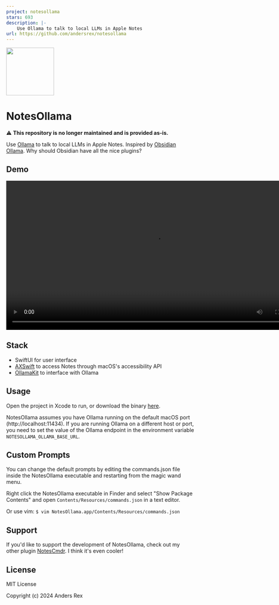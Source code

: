```yaml
---
project: notesollama
stars: 693
description: |-
    Use Ollama to talk to local LLMs in Apple Notes
url: https://github.com/andersrex/notesollama
---
```


<img width="128" src="notesollama-icon.png" />

# NotesOllama 

⚠️ **This repository is no longer maintained and is provided as-is.**

Use [Ollama](https://ollama.com) to talk to local LLMs in Apple Notes. Inspired by [Obsidian Ollama](https://github.com/hinterdupfinger/obsidian-ollama). Why should Obsidian have all the nice plugins?

## Demo

<video width="800" src="https://github.com/andersrex/notesollama/assets/1891619/d289d5b3-1e30-4aa3-a34a-fd2a6fa888d0"></video>

## Stack

- SwiftUI for user interface
- [AXSwift](https://github.com/tmandry/AXSwift) to access Notes through macOS's accessibility API
- [OllamaKit](https://github.com/kevinhermawan/OllamaKit) to interface with Ollama

## Usage

Open the project in Xcode to run, or download the binary [here](https://smallest.app/notesollama/dist/NotesOllama-0.2.6.zip).

NotesOllama assumes you have Ollama running on the default macOS port (http://localhost:11434). If you are running Ollama on a different host or port, you need to set the value of the Ollama endpoint in the environment variable `NOTESOLLAMA_OLLAMA_BASE_URL`.

## Custom Prompts

You can change the default prompts by editing the commands.json file inside the NotesOllama executable and restarting from the magic wand menu.

Right click the NotesOllama executable in Finder and select "Show Package Contents" and open `Contents/Resources/commands.json` in a text editor.

Or use vim: `$ vim NotesOllama.app/Contents/Resources/commands.json`

## Support

If you'd like to support the development of NotesOllama, check out my other plugin [NotesCmdr](https://smallest.app/notescmdr). I think it's even cooler!

## License

MIT License

Copyright (c) 2024 Anders Rex

